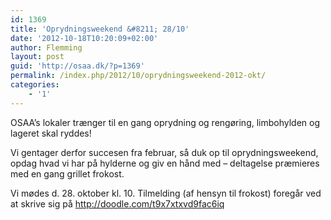 ```yaml
---
id: 1369
title: 'Oprydningsweekend &#8211; 28/10'
date: '2012-10-18T10:20:09+02:00'
author: Flemming
layout: post
guid: 'http://osaa.dk/?p=1369'
permalink: /index.php/2012/10/oprydningsweekend-2012-okt/
categories:
    - '1'
---
```


OSAA’s lokaler trænger til en gang oprydning og rengøring, limbohylden og lageret skal ryddes!

Vi gentager derfor succesen fra februar, så duk op til oprydningsweekend, opdag hvad vi har på hylderne og giv en hånd med – deltagelse præmieres med en gang grillet frokost.

Vi mødes d. 28. oktober kl. 10. Tilmelding (af hensyn til frokost) foregår ved at skrive sig på <http://doodle.com/t9x7xtxvd9fac6iq>